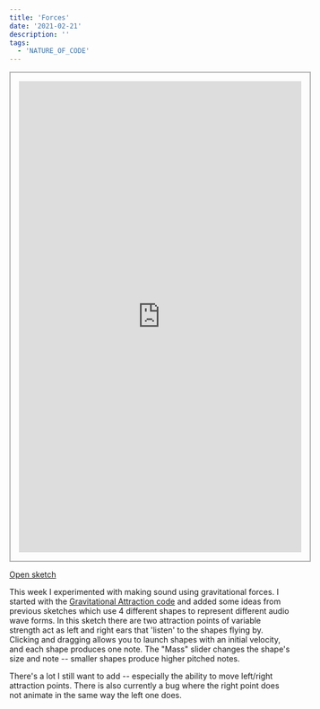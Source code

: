 ```yaml
---
title: 'Forces'
date: '2021-02-21'
description: ''
tags:
  - 'NATURE_OF_CODE'
---
```


<iframe style="padding: 15px; border: 2px solid rgba(0,0,0,0.3)" width="100%" height="840" src="https://editor.p5js.org/ejarzo/embed/bq7Kq5EPd"></iframe>

[Open sketch](https://editor.p5js.org/ejarzo/sketches/bq7Kq5EPd)

This week I experimented with making sound using gravitational forces. I started with the [Gravitational Attraction code](https://thecodingtrain.com/learning/nature-of-code/2.5-gravitational-attraction.html) and added some ideas from previous sketches which use 4 different shapes to represent different audio wave forms. In this sketch there are two attraction points of variable strength act as left and right ears that 'listen' to the shapes flying by. Clicking and dragging allows you to launch shapes with an initial velocity, and each shape produces one note. The "Mass" slider changes the shape's size and note -- smaller shapes produce higher pitched notes.

There's a lot I still want to add -- especially the ability to move left/right attraction points. There is also currently a bug where the right point does not animate in the same way the left one does.
